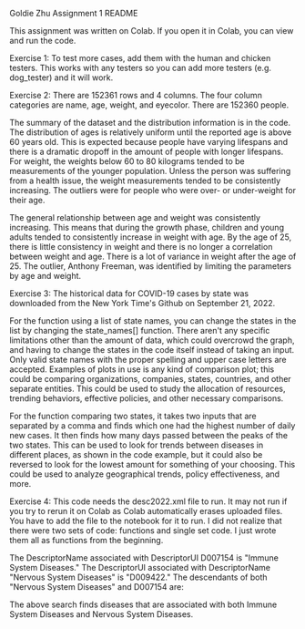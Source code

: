 Goldie Zhu
Assignment 1 README

This assignment was written on Colab. If you open it in Colab, you can view and run the code.

Exercise 1:
To test more cases, add them with the human and chicken testers. This works with any testers so you can add more testers (e.g. dog_tester) and it will work.

Exercise 2:
There are 152361 rows and 4 columns. The four column categories are name, age, weight, and eyecolor. There are 152360 people.

The summary of the dataset and the distribution information is in the code. The distribution of ages is relatively uniform until the reported age is above 60 years old. This is expected because people have varying lifespans and there is a dramatic dropoff in the amount of people with longer lifespans. For weight, the weights below 60 to 80 kilograms tended to be measurements of the younger population. Unless the person was suffering from a health issue, the weight measurements tended to be consistently increasing. The outliers were for people who were over- or under-weight for their age.

The general relationship between age and weight was consistently increasing. This means that during the growth phase, children and young adults tended to consistently increase in weight with age. By the age of 25, there is little consistency in weight and there is no longer a correlation between weight and age. There is a lot of variance in weight after the age of 25. The outlier, Anthony Freeman, was identified by limiting the parameters by age and weight. 

Exercise 3:
The historical data for COVID-19 cases by state was downloaded from the New York Time's Github on September 21, 2022.

For the function using a list of state names, you can change the states in the list by changing the state_names[] function. There aren't any specific limitations other than the amount of data, which could overcrowd the graph, and having to change the states in the code itself instead of taking an input. Only valid state names with the proper spelling and upper case letters are accepted. Examples of plots in use is any kind of comparison plot; this could be comparing organizations, companies, states, countries, and other separate entities. This could be used to study the allocation of resources, trending behaviors, effective policies, and other necessary comparisons.

For the function comparing two states, it takes two inputs that are separated by a comma and finds which one had the highest number of daily new cases. It then finds how many days passed between the peaks of the two states. This can be used to look for trends between diseases in different places, as shown in the code example, but it could also be reversed to look for the lowest amount for something of your choosing. This could be used to analyze geographical trends, policy effectiveness, and more.

Exercise 4:
This code needs the desc2022.xml file to run. It may not run if you try to rerun it on Colab as Colab automatically erases uploaded files. You have to add the file to the notebook for it to run. I did not realize that there were two sets of code: functions and single set code. I just wrote them all as functions from the beginning.

The DescriptorName associated with DescriptorUI D007154 is "Immune System Diseases."
The DescriptorUI associated with DescriptorName "Nervous System Diseases" is "D009422." 
The descendants of both "Nervous System Diseases" and D007154 are:


The above search finds diseases that are associated with both Immune System Diseases and Nervous System Diseases.
